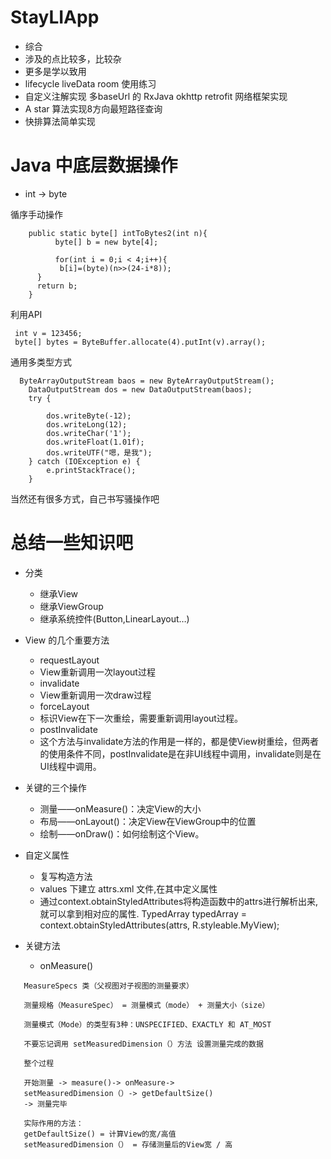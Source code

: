 # StayLIApp
* 综合
* 涉及的点比较多，比较杂
* 更多是学以致用
* lifecycle liveData room 使用练习
* 自定义注解实现 多baseUrl 的 RxJava okhttp retrofit 网络框架实现
* A star 算法实现8方向最短路径查询
* 快排算法简单实现

# Java 中底层数据操作

* int -> byte 

循序手动操作
   
 ```
     public static byte[] intToBytes2(int n){
           byte[] b = new byte[4];

           for(int i = 0;i < 4;i++){
            b[i]=(byte)(n>>(24-i*8));  
       } 
       return b;
     }
```
  利用API
  
 ```
  int v = 123456;
  byte[] bytes = ByteBuffer.allocate(4).putInt(v).array();
 ```
 
 通用多类型方式
  ```
    ByteArrayOutputStream baos = new ByteArrayOutputStream();  
      DataOutputStream dos = new DataOutputStream(baos);  
      try {  
       
          dos.writeByte(-12);  
          dos.writeLong(12);  
          dos.writeChar('1');  
          dos.writeFloat(1.01f);  
          dos.writeUTF("嗯，是我");  
      } catch (IOException e) {  
          e.printStackTrace();  
      }  
   ```
   
   当然还有很多方式，自己书写骚操作吧
   
   
   
# 总结一些知识吧

* 分类
     * 继承View
     * 继承ViewGroup
     * 继承系统控件(Button,LinearLayout…)

* View 的几个重要方法
     * requestLayout
     * View重新调用一次layout过程
     * invalidate
     * View重新调用一次draw过程
     * forceLayout
     * 标识View在下一次重绘，需要重新调用layout过程。
     * postInvalidate
     * 这个方法与invalidate方法的作用是一样的，都是使View树重绘，但两者的使用条件不同，postInvalidate是在非UI线程中调用，invalidate则是在UI线程中调用。
* 关键的三个操作
     * 测量——onMeasure()：决定View的大小
     * 布局——onLayout()：决定View在ViewGroup中的位置
     * 绘制——onDraw()：如何绘制这个View。
* 自定义属性
     * 复写构造方法
     * values 下建立 attrs.xml 文件,在其中定义属性    
     * 通过context.obtainStyledAttributes将构造函数中的attrs进行解析出来,就可以拿到相对应的属性.
       TypedArray typedArray = context.obtainStyledAttributes(attrs, R.styleable.MyView);
* 关键方法
     * onMeasure()
        
 ```
    MeasureSpecs 类（父视图对子视图的测量要求）
    
    测量规格（MeasureSpec） = 测量模式（mode） + 测量大小（size）
   
    测量模式（Mode）的类型有3种：UNSPECIFIED、EXACTLY 和 AT_MOST

    不要忘记调用 setMeasuredDimension（）方法 设置测量完成的数据
    
    整个过程
    
    开始测量 -> measure()-> onMeasure->
    setMeasuredDimension（）-> getDefaultSize()
    -> 测量完毕
    
    实际作用的方法：
    getDefaultSize() = 计算View的宽/高值
    setMeasuredDimension（） = 存储测量后的View宽 / 高
    
```